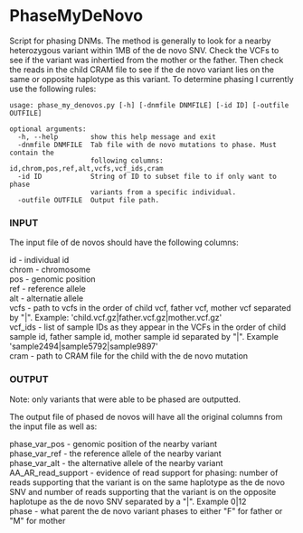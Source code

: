 # PhaseMyDeNovo
Script for phasing DNMs. The method is generally to look for a nearby heterozygous variant within 1MB of the de novo SNV. Check the VCFs to see if the variant was inhertied from the mother or the father. Then check the reads in the child CRAM file to see if the de novo variant lies on the same or opposite haplotype as this variant. 
To determine phasing I currently use the following rules:


```
usage: phase_my_denovos.py [-h] [-dnmfile DNMFILE] [-id ID] [-outfile OUTFILE]

optional arguments:
  -h, --help        show this help message and exit
  -dnmfile DNMFILE  Tab file with de novo mutations to phase. Must contain the
                    following columns: id,chrom,pos,ref,alt,vcfs,vcf_ids,cram
  -id ID            String of ID to subset file to if only want to phase
                    variants from a specific individual.
  -outfile OUTFILE  Output file path.
```

### INPUT

The input file of de novos should have the following columns:

id - individual id  
chrom - chromosome  
pos - genomic position  
ref - reference allele   
alt - alternatie allele  
vcfs - path to vcfs in the order of child vcf, father vcf, mother vcf separated by "|". Example: 'child.vcf.gz|father.vcf.gz|mother.vcf.gz'  
vcf_ids - list of sample IDs as they appear in the VCFs in the order of child sample id, father sample id, mother sample id separated by "|". Example 'sample2494|sample5792|sample9897'  
cram - path to CRAM file for the child with the de novo mutation  

### OUTPUT
Note: only variants that were able to be phased are outputted.

The output file of phased de novos will have all the original columns from the input file as well as:

phase_var_pos - genomic position of the nearby variant  
phase_var_ref - the reference allele of the nearby variant  
phase_var_alt - the alternative allele of the nearby variant  
AA_AR_read_support - evidence of read support for phasing: number of reads supporting that the variant is on the same haplotype as the de novo SNV and number of reads supporting that the variant is on the opposite haplotupe as the de novo SNV separated by a "|". Example 0|12  
phase - what parent the de novo variant phases to either "F" for father or "M" for mother




